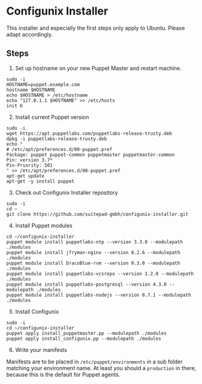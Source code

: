 # Configunix Installer

This installer and especially the first steps only apply to Ubuntu. Please adapt
accordingly.

## Steps

1. Set up hostname on your new Puppet Master and restart machine.

  ```shell
  sudo -i
  HOSTNAME=puppet.example.com
  hostname $HOSTNAME
  echo $HOSTNAME > /etc/hostname
  echo "127.0.1.1 $HOSTNAME" >> /etc/hosts
  init 6
  ```

2. Install current Puppet version

  ```shell
  sudo -i
  wget https://apt.puppetlabs.com/puppetlabs-release-trusty.deb
  dpkg -i puppetlabs-release-trusty.deb
  echo "
  # /etc/apt/preferences.d/00-puppet.pref
  Package: puppet puppet-common puppetmaster puppetmaster-common
  Pin: version 3.7*
  Pin-Priority: 501
  " >> /etc/apt/preferences.d/00-puppet.pref
  apt-get update
  apt-get -y install puppet
  ```

3. Check out Configunix Installer repository

  ```shell
  sudo -i
  cd ~
  git clone https://github.com/suitepad-gmbh/configunix-installer.git
  ```

4. Install Puppet modules

  ```shell
  cd ~/configunix-installer
  puppet module install puppetlabs-ntp --version 3.3.0 --modulepath ./modules
  puppet module install jfryman-nginx --version 0.2.6 --modulepath ./modules
  puppet module install DracoBlue-rvm --version 0.3.0 --modulepath ./modules
  puppet module install puppetlabs-vcsrepo --version 1.2.0 --modulepath ./modules
  puppet module install puppetlabs-postgresql --version 4.3.0 --modulepath ./modules
  puppet module install puppetlabs-nodejs --version 0.7.1 --modulepath ./modules
  ```

5. Install Configunix

  ```shell
  sudo -i
  cd ~/configunix-installer
  puppet apply install_puppetmaster.pp --modulepath ./modules
  puppet apply install_configunix.pp --modulepath ./modules
  ```

6. Write your manifests

Manifests are to be placed in `/etc/puppet/environments` in a sub folder matching
your environment name. At least you should a `production` in there, because
this is the default for Puppet agents.
